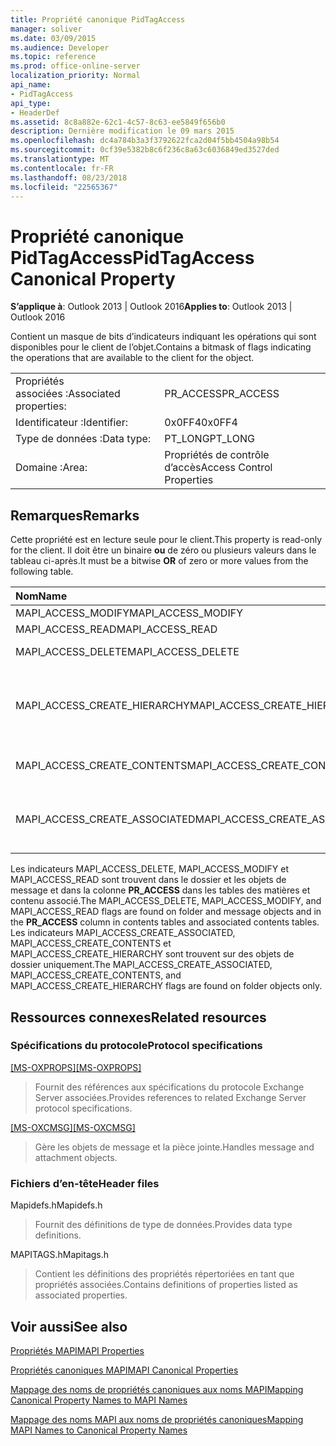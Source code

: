 ```yaml
---
title: Propriété canonique PidTagAccess
manager: soliver
ms.date: 03/09/2015
ms.audience: Developer
ms.topic: reference
ms.prod: office-online-server
localization_priority: Normal
api_name:
- PidTagAccess
api_type:
- HeaderDef
ms.assetid: 8c8a882e-62c1-4c57-8c63-ee5849f656b0
description: Dernière modification le 09 mars 2015
ms.openlocfilehash: dc4a784b3a3f3792622fca2d04f5bb4504a98b54
ms.sourcegitcommit: 0cf39e5382b8c6f236c8a63c6036849ed3527ded
ms.translationtype: MT
ms.contentlocale: fr-FR
ms.lasthandoff: 08/23/2018
ms.locfileid: "22565367"
---
```

# <a name="pidtagaccess-canonical-property"></a><span data-ttu-id="56e84-103">Propriété canonique PidTagAccess</span><span class="sxs-lookup"><span data-stu-id="56e84-103">PidTagAccess Canonical Property</span></span>

  
  
<span data-ttu-id="56e84-104">**S’applique à**: Outlook 2013 | Outlook 2016</span><span class="sxs-lookup"><span data-stu-id="56e84-104">**Applies to**: Outlook 2013 | Outlook 2016</span></span> 
  
<span data-ttu-id="56e84-105">Contient un masque de bits d’indicateurs indiquant les opérations qui sont disponibles pour le client de l’objet.</span><span class="sxs-lookup"><span data-stu-id="56e84-105">Contains a bitmask of flags indicating the operations that are available to the client for the object.</span></span>
  
|||
|:-----|:-----|
|<span data-ttu-id="56e84-106">Propriétés associées :</span><span class="sxs-lookup"><span data-stu-id="56e84-106">Associated properties:</span></span>  <br/> |<span data-ttu-id="56e84-107">PR_ACCESS</span><span class="sxs-lookup"><span data-stu-id="56e84-107">PR_ACCESS</span></span>  <br/> |
|<span data-ttu-id="56e84-108">Identificateur :</span><span class="sxs-lookup"><span data-stu-id="56e84-108">Identifier:</span></span>  <br/> |<span data-ttu-id="56e84-109">0x0FF4</span><span class="sxs-lookup"><span data-stu-id="56e84-109">0x0FF4</span></span>  <br/> |
|<span data-ttu-id="56e84-110">Type de données :</span><span class="sxs-lookup"><span data-stu-id="56e84-110">Data type:</span></span>  <br/> |<span data-ttu-id="56e84-111">PT_LONG</span><span class="sxs-lookup"><span data-stu-id="56e84-111">PT_LONG</span></span>  <br/> |
|<span data-ttu-id="56e84-112">Domaine :</span><span class="sxs-lookup"><span data-stu-id="56e84-112">Area:</span></span>  <br/> |<span data-ttu-id="56e84-113">Propriétés de contrôle d’accès</span><span class="sxs-lookup"><span data-stu-id="56e84-113">Access Control Properties</span></span>  <br/> |
   
## <a name="remarks"></a><span data-ttu-id="56e84-114">Remarques</span><span class="sxs-lookup"><span data-stu-id="56e84-114">Remarks</span></span>

<span data-ttu-id="56e84-115">Cette propriété est en lecture seule pour le client.</span><span class="sxs-lookup"><span data-stu-id="56e84-115">This property is read-only for the client.</span></span> <span data-ttu-id="56e84-116">Il doit être un binaire **ou** de zéro ou plusieurs valeurs dans le tableau ci-après.</span><span class="sxs-lookup"><span data-stu-id="56e84-116">It must be a bitwise **OR** of zero or more values from the following table.</span></span> 
  
|<span data-ttu-id="56e84-117">**Nom**</span><span class="sxs-lookup"><span data-stu-id="56e84-117">**Name**</span></span>|<span data-ttu-id="56e84-118">**Valeur**</span><span class="sxs-lookup"><span data-stu-id="56e84-118">**Value**</span></span>|<span data-ttu-id="56e84-119">**Description**</span><span class="sxs-lookup"><span data-stu-id="56e84-119">**Description**</span></span>|
|:-----|:-----|:-----|
|<span data-ttu-id="56e84-120">MAPI_ACCESS_MODIFY</span><span class="sxs-lookup"><span data-stu-id="56e84-120">MAPI_ACCESS_MODIFY</span></span>  <br/> |<span data-ttu-id="56e84-121">0x00000001</span><span class="sxs-lookup"><span data-stu-id="56e84-121">0x00000001</span></span>  <br/> |<span data-ttu-id="56e84-122">Écriture</span><span class="sxs-lookup"><span data-stu-id="56e84-122">Write</span></span>  <br/> |
|<span data-ttu-id="56e84-123">MAPI_ACCESS_READ</span><span class="sxs-lookup"><span data-stu-id="56e84-123">MAPI_ACCESS_READ</span></span>  <br/> |<span data-ttu-id="56e84-124">0x00000002</span><span class="sxs-lookup"><span data-stu-id="56e84-124">0x00000002</span></span>  <br/> |<span data-ttu-id="56e84-125">Read</span><span class="sxs-lookup"><span data-stu-id="56e84-125">Read</span></span>  <br/> |
|<span data-ttu-id="56e84-126">MAPI_ACCESS_DELETE</span><span class="sxs-lookup"><span data-stu-id="56e84-126">MAPI_ACCESS_DELETE</span></span>  <br/> |<span data-ttu-id="56e84-127">0 x 00000004</span><span class="sxs-lookup"><span data-stu-id="56e84-127">0x00000004</span></span>  <br/> |<span data-ttu-id="56e84-128">Delete</span><span class="sxs-lookup"><span data-stu-id="56e84-128">Delete</span></span>  <br/> |
|<span data-ttu-id="56e84-129">MAPI_ACCESS_CREATE_HIERARCHY</span><span class="sxs-lookup"><span data-stu-id="56e84-129">MAPI_ACCESS_CREATE_HIERARCHY</span></span>  <br/> |<span data-ttu-id="56e84-130">0 x 00000008</span><span class="sxs-lookup"><span data-stu-id="56e84-130">0x00000008</span></span>  <br/> |<span data-ttu-id="56e84-131">Créer des sous-dossiers dans la hiérarchie de dossiers</span><span class="sxs-lookup"><span data-stu-id="56e84-131">Create subfolders in the folder hierarchy</span></span>  <br/> |
|<span data-ttu-id="56e84-132">MAPI_ACCESS_CREATE_CONTENTS</span><span class="sxs-lookup"><span data-stu-id="56e84-132">MAPI_ACCESS_CREATE_CONTENTS</span></span>  <br/> |<span data-ttu-id="56e84-133">0 x 00000010</span><span class="sxs-lookup"><span data-stu-id="56e84-133">0x00000010</span></span>  <br/> |<span data-ttu-id="56e84-134">Créer des messages de contenu</span><span class="sxs-lookup"><span data-stu-id="56e84-134">Create content messages</span></span>  <br/> |
|<span data-ttu-id="56e84-135">MAPI_ACCESS_CREATE_ASSOCIATED</span><span class="sxs-lookup"><span data-stu-id="56e84-135">MAPI_ACCESS_CREATE_ASSOCIATED</span></span>  <br/> |<span data-ttu-id="56e84-136">0 x 00000020</span><span class="sxs-lookup"><span data-stu-id="56e84-136">0x00000020</span></span>  <br/> |<span data-ttu-id="56e84-137">Créer des messages de contenu associés</span><span class="sxs-lookup"><span data-stu-id="56e84-137">Create associated content messages</span></span>  <br/> |
   
<span data-ttu-id="56e84-138">Les indicateurs MAPI_ACCESS_DELETE, MAPI_ACCESS_MODIFY et MAPI_ACCESS_READ sont trouvent dans le dossier et les objets de message et dans la colonne **PR_ACCESS** dans les tables des matières et contenu associé.</span><span class="sxs-lookup"><span data-stu-id="56e84-138">The MAPI_ACCESS_DELETE, MAPI_ACCESS_MODIFY, and MAPI_ACCESS_READ flags are found on folder and message objects and in the **PR_ACCESS** column in contents tables and associated contents tables.</span></span> <span data-ttu-id="56e84-139">Les indicateurs MAPI_ACCESS_CREATE_ASSOCIATED, MAPI_ACCESS_CREATE_CONTENTS et MAPI_ACCESS_CREATE_HIERARCHY sont trouvent sur des objets de dossier uniquement.</span><span class="sxs-lookup"><span data-stu-id="56e84-139">The MAPI_ACCESS_CREATE_ASSOCIATED, MAPI_ACCESS_CREATE_CONTENTS, and MAPI_ACCESS_CREATE_HIERARCHY flags are found on folder objects only.</span></span> 
  
## <a name="related-resources"></a><span data-ttu-id="56e84-140">Ressources connexes</span><span class="sxs-lookup"><span data-stu-id="56e84-140">Related resources</span></span>

### <a name="protocol-specifications"></a><span data-ttu-id="56e84-141">Spécifications du protocole</span><span class="sxs-lookup"><span data-stu-id="56e84-141">Protocol specifications</span></span>

<span data-ttu-id="56e84-142">[[MS-OXPROPS]](http://msdn.microsoft.com/library/f6ab1613-aefe-447d-a49c-18217230b148%28Office.15%29.aspx)</span><span class="sxs-lookup"><span data-stu-id="56e84-142">[[MS-OXPROPS]](http://msdn.microsoft.com/library/f6ab1613-aefe-447d-a49c-18217230b148%28Office.15%29.aspx)</span></span>
  
> <span data-ttu-id="56e84-143">Fournit des références aux spécifications du protocole Exchange Server associées.</span><span class="sxs-lookup"><span data-stu-id="56e84-143">Provides references to related Exchange Server protocol specifications.</span></span>
    
<span data-ttu-id="56e84-144">[[MS-OXCMSG]](http://msdn.microsoft.com/library/7fd7ec40-deec-4c06-9493-1bc06b349682%28Office.15%29.aspx)</span><span class="sxs-lookup"><span data-stu-id="56e84-144">[[MS-OXCMSG]](http://msdn.microsoft.com/library/7fd7ec40-deec-4c06-9493-1bc06b349682%28Office.15%29.aspx)</span></span>
  
> <span data-ttu-id="56e84-145">Gère les objets de message et la pièce jointe.</span><span class="sxs-lookup"><span data-stu-id="56e84-145">Handles message and attachment objects.</span></span>
    
### <a name="header-files"></a><span data-ttu-id="56e84-146">Fichiers d’en-tête</span><span class="sxs-lookup"><span data-stu-id="56e84-146">Header files</span></span>

<span data-ttu-id="56e84-147">Mapidefs.h</span><span class="sxs-lookup"><span data-stu-id="56e84-147">Mapidefs.h</span></span>
  
> <span data-ttu-id="56e84-148">Fournit des définitions de type de données.</span><span class="sxs-lookup"><span data-stu-id="56e84-148">Provides data type definitions.</span></span>
    
<span data-ttu-id="56e84-149">MAPITAGS.h</span><span class="sxs-lookup"><span data-stu-id="56e84-149">Mapitags.h</span></span>
  
> <span data-ttu-id="56e84-150">Contient les définitions des propriétés répertoriées en tant que propriétés associées.</span><span class="sxs-lookup"><span data-stu-id="56e84-150">Contains definitions of properties listed as associated properties.</span></span>
    
## <a name="see-also"></a><span data-ttu-id="56e84-151">Voir aussi</span><span class="sxs-lookup"><span data-stu-id="56e84-151">See also</span></span>



[<span data-ttu-id="56e84-152">Propriétés MAPI</span><span class="sxs-lookup"><span data-stu-id="56e84-152">MAPI Properties</span></span>](mapi-properties.md)
  
[<span data-ttu-id="56e84-153">Propriétés canoniques MAPI</span><span class="sxs-lookup"><span data-stu-id="56e84-153">MAPI Canonical Properties</span></span>](mapi-canonical-properties.md)
  
[<span data-ttu-id="56e84-154">Mappage des noms de propriétés canoniques aux noms MAPI</span><span class="sxs-lookup"><span data-stu-id="56e84-154">Mapping Canonical Property Names to MAPI Names</span></span>](mapping-canonical-property-names-to-mapi-names.md)
  
[<span data-ttu-id="56e84-155">Mappage des noms MAPI aux noms de propriétés canoniques</span><span class="sxs-lookup"><span data-stu-id="56e84-155">Mapping MAPI Names to Canonical Property Names</span></span>](mapping-mapi-names-to-canonical-property-names.md)

